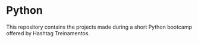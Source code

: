 # Python
This repository contains the projects made during a short Python bootcamp offered by Hashtag Treinamentos.
